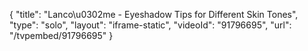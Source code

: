 {
    "title": "Lanco\u0302me - Eyeshadow Tips for Different Skin Tones",
    "type": "solo",
    "layout": "iframe-static",
    "videoId": "91796695",
    "url": "\/tvpembed\/91796695"
}